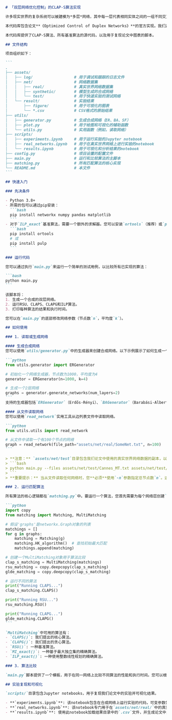````markdown
# 「双层网络优化控制」的CLAP-S算法实现

许多现实世界的复杂系统可以被建模为*多层*网络，其中每一层代表相同实体之间的一组不同交互。控制此类系统至关重要，但对每一层分别施加控制通常会产生一组冗余的驱动节点，从而增加成本和复杂性。

本代码库包含论文**《Optimized Control of Duplex Networks》**的官方实现。我们通过为双层网络构建通用最小驱动节点集（MinUDS）问题来解决这一问题，该问题旨在寻找能同时控制两层的最小驱动节点集。我们提出了一种新颖的算法，**基于最短可控性的分层路径搜索（CLAP-S）**，该算法能有效导航控制配置的组合搜索空间。通过引入基于可控性的分层路径（CLAP），该算法迭代地重新调整每层的最小驱动集（MDS），以最大化它们的重叠。

本代码库提供了CLAP-S算法、所有基准算法的源代码，以及用于复现论文中图表的脚本。

## 文件结构

项目组织如下：

```
.
├── assets/
│   ├── log/                  # 用于调试和跟踪的日志文件
│   ├── net/                  # 网络数据集
│   │   ├── real/             # 真实世界网络数据集
│   │   ├── synthetic/        # 模型生成的合成网络
│   │   └── test/             # 用于快速实验的测试网络
│   └── result/               # 实验结果
│       ├── figure/           # 用于可视化的图表
│       └── *.csv             # CSV格式的原始结果
├── utils/
│   ├── generator.py          # 生成合成网络（ER、BA、SF）
│   ├── plot.py               # 用于绘图和可视化的辅助函数
│   └── utils.py              # 实用函数（例如，读取网络）
├── scripts/
│   ├── experiments.ipynb     # 用于运行实验的Jupyter notebook
│   ├── real_networks.ipynb   # 用于在真实世界网络上进行实验的notebook
│   └── results.ipynb         # 用于可视化和分析结果的notebook
├── config.py                 # 项目设置的配置文件
├── main.py                   # 运行和比较算法的主脚本
├── matching.py               # 所有匹配算法的核心实现
└── README.md                 # 本文件
```

## 快速入门

### 先决条件

- Python 3.8+
- 所需的包可以通过pip安装：
  ```bash
  pip install networkx numpy pandas matplotlib
  ```
- 对于`ILP_exact`基准算法，需要一个额外的求解器。您可以安装`ortools`（推荐）或`pulp`：
  ```bash
  pip install ortools
  # 或
  pip install pulp
  ```

### 运行代码

您可以通过执行`main.py`来运行一个简单的测试用例，以比较所有已实现的算法：

```bash
python main.py
```

该脚本将：
1. 生成一个合成的双层网络。
2. 运行RSU、CLAPS、CLAPG和ILP算法。
3. 打印每种算法的结果和执行时间。

您可以在`main.py`的底部修改网络参数（节点数`n`，平均度`k`）。

## 如何使用

### 1. 读取或生成网络

#### 生成合成网络
您可以使用`utils/generator.py`中的生成器来创建合成网络。以下示例展示了如何生成一个双层Erdős-Rényi（ER）网络。

```python
from utils.generator import ERGenerator

# 初始化一个网络生成器，节点数为1000，平均度为4
generator = ERGenerator(n=1000, k=4)

# 生成一个2层网络
graphs = generator.generate_networks(num_layers=2)
```
支持的生成器包括`ERGenerator`（Erdős-Rényi）、`BAGenerator`（Barabási-Albert）和`SFGenerator`（Scale-Free）。

#### 从文件读取网络
您可以使用`read_network`实用工具从边列表文件中读取网络。

```python
from utils.utils import read_network

# 从文件中读取一个有100个节点的网络
graph = read_network(file_path="assets/net/real/SomeNet.txt", n=100)
```

> **注意：** `assets/net/test`目录包含我们论文中使用的真实世界网络数据的副本，以及具有不同节点数和平均度的各种合成测试网络。我们鼓励您使用这些文件进行测试。例如：
> ```bash
> python main.py --files assets/net/test/Cannes_MT.txt assets/net/test/Cannes_RT.txt -n 36
> ```
> **重要提示：** 当从文件读取任何网络时，您**必须**使用`-n`参数指定总节点数`n`。这对于确保各层之间的数据一致性至关重要，特别是对于可能在某一层中是孤立的（没有边）但在另一层中存在的节点。未能指定正确的总`n`可能导致不正确的图结构和运行时错误，因为孤立节点本身就是驱动节点，必须包含在分析中。

### 2. 运行匹配算法

所有算法的核心逻辑都在`matching.py`中。要运行一个算法，您首先需要为每个网络层创建`Matching`对象，然后创建一个`MultiMatching`对象来管理它们。

```python
import copy
from matching import Matching, MultiMatching

# 假设'graphs'是networkx.Graph对象的列表
matchings = []
for g in graphs:
    matching = Matching(g)
    matching.HK_algorithm()  # 查找初始最大匹配
    matchings.append(matching)

# 创建一个MultiMatching对象用于算法比较
clap_s_matching = MultiMatching(matchings)
rsu_matching = copy.deepcopy(clap_s_matching)
glde_matching = copy.deepcopy(clap_s_matching)

# 运行不同的算法
print("Running CLAPS...")
clap_s_matching.CLAPS()

print("Running RSU...")
rsu_matching.RSU()

print("Running CLAPG...")
glde_matching.CLAPG()
```

`MultiMatching`中可用的算法有：
- `CLAPS()`: 我们提出的核心算法。
- `CLAPG()`: 我们提出的贪心算法。
- `RSU()`: 一种基准算法。
- `MI_exact()`: 一种基于最大独立集的精确算法。
- `ILP_exact()`: 一种使用整数线性规划的精确算法。

### 3. 算法比较

`main.py`脚本提供了一个模板，用于在同一网络上比较不同算法的性能和执行时间。您可以根据自己的需要调整其`test()`函数。

## 实验复现和可视化

`scripts/`目录包含Jupyter notebooks，用于复现我们论文中的实验并可视化结果。

- **`experiments.ipynb`**: 该notebook包含在合成网络上运行实验的代码，可变参数包括网络大小、密度和重叠度。它将结果保存到`assets/result/`目录。
- **`real_networks.ipynb`**: 该notebook专门用于在`assets/net/real/`中的真实世界网络数据集上运行实验。
- **`results.ipynb`**: 使用此notebook加载结果目录中的`.csv`文件，并生成论文中呈现的图表。它依赖于`utils/plot.py`中的绘图函数。

````